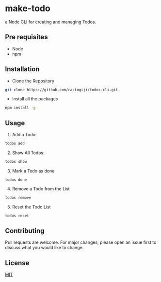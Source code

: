 # make-todo

a Node CLI for creating and managing Todos.

## Pre requisites

- Node
- npm

## Installation

- Clone the Repository

```bash
git clone https://github.com/rastogiji/todos-cli.git
```

- Install all the packages

```bash
npm install -g
```

## Usage

1.  Add a Todo:

```bash
todos add
```

2.  Show All Todos:

```bash
todos show
```

3.  Mark a Todo as done

```
todos done
```

4.  Remove a Todo from the List

```bash
todos remove
```

5.  Reset the Todo List

```bash
todos reset
```

## Contributing

Pull requests are welcome. For major changes, please open an issue first to discuss what you would like to change.

## License

[MIT](LICENSE.md)
